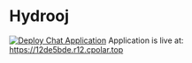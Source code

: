 # Hydrooj

[![Deploy Chat Application](https://github.com/zjx-kimi/Hydrooj/actions/workflows/deploy.yml/badge.svg)](https://github.com/zjx-kimi/Hydrooj/actions/workflows/deploy.yml)
Application is live at: https://12de5bde.r12.cpolar.top
